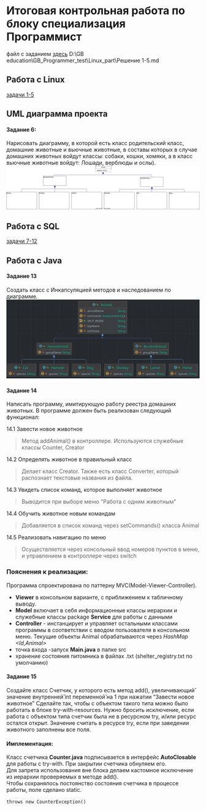 # Итоговая контрольная работа по блоку специализация Программист
файл с заданием [здесь](Итоговая%20контрольная%20работа.pdf)
D:\GB education\GB_Programmer_test\Linux_part\Решение 1-5.md
## Работа с Linux
[задачи 1-5](/Linux_part/Решение%201-5.md)
## UML диаграмма проекта

#### Задание 6:
Нарисовать диаграмму, в которой есть класс родительский класс, домашние
животные и вьючные животные, в составы которых в случае домашних
животных войдут классы: собаки, кошки, хомяки, а в класс вьючные животные
войдут: Лошади, верблюды и ослы).
![Диаграмма](hierarchy%20diagram.drawio.svg)
## Работа с SQL
[задачи 7-12](/SQL_part/tasks%207-12.md)
## Работа с Java
#### Задание 13
Создать класс с Инкапсуляцией методов и наследованием по диаграмме.
![Диаграмма классов](/Coding_part/Incapsulated%20hierarchy.jpg)
#### Задание 14
Написать программу, имитирующую работу реестра домашних животных.
В программе должен быть реализован следующий функционал:

14.1 Завести новое животное  
> Метод addAnimal() в контроллере.  Используются служебные классы Counter, Creator

14.2 Определять животное в правильный класс
> Делает класс Creator. Также есть класс Converter, который распознает текстовые названия из файла.

14.3 Увидеть список команд, которое выполняет животное
> Выводится при выборе меню "Работа с одним животным"

14.4 Обучить животное новым командам
> Добавляется в список команд через setCommands() класса Animal

14.5 Реализовать навигацию по меню
> Осуществляется через консольный ввод номеров пунктов в меню, и управлением в контроллере через switch

### Пояснения к реализации:
Программа спроектирована по паттерну MVC(Model-Viewer-Controller).
- **Viewer** в консольном варианте, с приближением к табличному выводу.
- **Model** включает в себя информационные классы иерархии и служебные классы package **Service** для работы с данными
- **Controller** -   инстанцирует и управляет остальными классами программы в соответствии с вводом пользователя в консольном меню. Текущие объекты Animal обрабатываются через *HashMap <Id,Animal>*
- точка входа -запуск **Main.java** в папке src
- хранение состояния питомника в файлах .txt (shelter_registry.txt по умолчанию)

#### Задание 15
Создайте класс Счетчик, у которого есть метод add(), увеличивающий̆
значение внутренней̆ int переменной̆ на 1 при нажатии “Завести новое
животное” Сделайте так, чтобы с объектом такого типа можно было работать в
блоке try-with-resources. Нужно бросить исключение, если работа с объектом
типа счетчик была не в ресурсном try, и/или ресурс остался открыт. Значение
считать в ресурсе try, если при заведении животного заполнены все поля.
#### Имплементация:
Класс cчетчикa **Counter.java**  подписывается в интерфейс **AutoClosable** для работы с try-with. При закрытии счетчика обнуляем его.  
Для запрета использования вне блока делаем кастомное исключение из иерархии проверяемых в методе add().  
Чтобы сохранялось постоянство состояния счетчика в процессе работы, поле сделано static.

    throws new CounterException()

